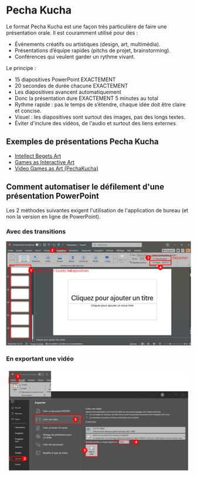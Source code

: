 # Pecha Kucha

Le format Pecha Kucha est une façon très particulière de faire une présentation orale. Il est couramment utilisé pour des : 
- Événements créatifs ou artistiques (design, art, multimédia). 
- Présentations d’équipe rapides (pitchs de projet, brainstorming). 
- Conférences qui veulent garder un rythme vivant. 

Le principe : 
- 15 diapositives PowerPoint EXACTEMENT 
- 20 secondes de durée chacune EXACTEMENT 
- Les diapositives avancent automatiquement 
- Donc la présentation dure EXACTEMENT 5 minutes au total  
- Rythme rapide : pas le temps de s’étendre, chaque idée doit être claire et concise. 
- Visuel : les diapositives sont surtout des images, pas des longs textes. 
- Éviter d'inclure des vidéos, de l'audio et surtout des liens externes 

## Exemples de présentations Pecha Kucha

- [Intellect Begets Art](https://www.youtube.com/watch?v=HmhhfbIsTSk)
- [Games as Interactive Art](https://www.youtube.com/watch?v=wb16067ptX8)
- [Video Games as Art (PechaKucha)](https://www.youtube.com/watch?v=Y-vc_2o8IR4)

## Comment automatiser le défilement d'une présentation PowerPoint

Les 2 méthodes suivantes exigent l'utilisation de l'application de bureau (et non la version en ligne de PowerPoint).

### Avec des transitions

![](./transitions_20secondes.svg)

### En exportant une vidéo

![](./exporter_video.svg)

